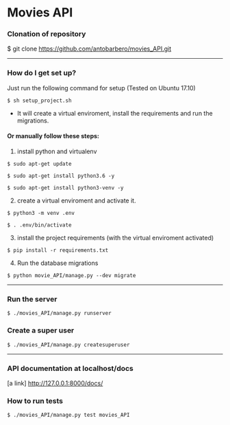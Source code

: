 # Movies API #

### Clonation of repository ###
$ git clone https://github.com/antobarbero/movies_API.git

________________________________________________________________________


### How do I get set up? ###

Just run the following command for setup (Tested on Ubuntu 17.10)

```
$ sh setup_project.sh
```
* It will create a virtual enviroment, install the requirements and run the migrations.



#### Or manually follow these steps: ####


1. install python and virtualenv

```
$ sudo apt-get update

$ sudo apt-get install python3.6 -y

$ sudo apt-get install python3-venv -y

```

2.  create a virtual enviroment and activate it.

```
$ python3 -m venv .env

$ . .env/bin/activate
```


3. install the project requirements (with the virtual enviroment activated)

```
$ pip install -r requirements.txt
```

4. Run the database migrations

```
$ python movie_API/manage.py --dev migrate
```

________________________________________________________________________

### Run the server ###

```
$ ./movies_API/manage.py runserver
```

### Create a super user ###

```
$ ./movies_API/manage.py createsuperuser
```
________________________________________________________________________

### API documentation at localhost/docs ###

[a link] http://127.0.0.1:8000/docs/


### How to run tests ###
```
$ ./movies_API/manage.py test movies_API
```
